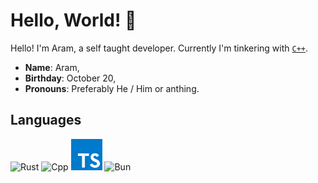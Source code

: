 # Hello, World! 👋 
Hello! I'm Aram, a self taught developer. Currently I'm tinkering with [`C++`](https://en.cppreference.com/w/).

- **Name**: Aram,<br>
- **Birthday**: October 20,<br>
- **Pronouns**: Preferably He / Him or anthing.

## Languages
<img src="https://avatars.githubusercontent.com/u/5430905?s=200&v=4" height="50" width="50" alt="Rust"> <img src="https://raw.githubusercontent.com/isocpp/logos/master/cpp_logo.png" height="50" width="50" alt="Cpp"> <img src="https://raw.githubusercontent.com/github/explore/refs/heads/main/topics/typescript/typescript.png" height="50" width="50" alt="TypeScript"> <img src="https://github.com/user-attachments/assets/50282090-adfd-4ddb-9e27-c30753c6b161" height="50" width="50" alt="Bun">
